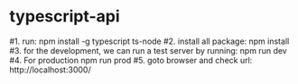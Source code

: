 # typescript-api

#1. run: 
                    npm install -g typescript ts-node
#2. install all package: 
                    npm install
#3. for the development, we can run a test server by running: 
                    npm run dev
#4. For production
                    npm run prod
#5. goto browser and check url: 
                http://localhost:3000/
